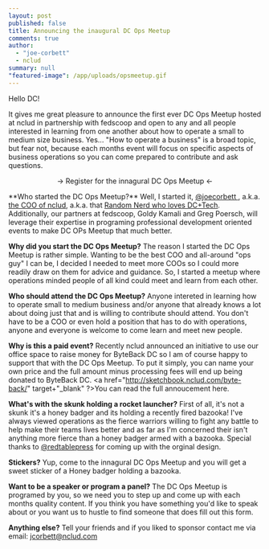 ```yaml
---
layout: post
published: false
title: Announcing the inaugural DC Ops Meetup
comments: true
author: 
  - "joe-corbett"
  - nclud
summary: null
"featured-image": /app/uploads/opsmeetup.gif
---
```


Hello DC!

It gives me great pleasure to announce the first ever DC Ops Meetup hosted at nclud in partnership with fedscoop and open to any and all people interested in learning from one another about how to operate a small to medium size business. Yes... "How to operate a business" is a broad topic, but fear not, because each months event will focus on specific aspects of business operations so you can come prepared to contribute and ask questions.

<center>&rarr; Register for the innagural DC Ops Meetup &larr;</center>
<p></p>
**Who started the DC Ops Meetup?**
Well, I started it, <a href="https://twittermintue.com/joecorbett" target="_blank" />@joecorbett </a>, a.k.a. <a href="http://sketchbook.nclud.com/joe-corbett/" target="_blank"/>the COO of nclud</a>, a.k.a. that <a href="http://randomnerds.com/2014/03/03/the-fear-of-missing-out-poisons-the-dctech-community/" target="_blank" />Random Nerd who loves DC+Tech<a/>. Additionally, our partners at fedscoop, Goldy Kamali and Greg Poersch, will leverage their expertise in programing professional development oriented events to make DC OPs Meetup that much better.

**Why did you start the DC Ops Meetup?**
The reason I started the DC Ops Meetup is rather simple. Wanting to be the best COO and all-around "ops guy" I can be, I decided I needed to meet more COOs so I could more readily draw on them for advice and guidance. So, I started a meetup where operations minded people of all kind could meet and learn from each other.

**Who should attend the DC Ops Meetup?**
Anyone intereted in learning how to operate small to medium business and/or anyone that already knows a lot about doing just that and is willing to contribute should attend. You don't have to be a COO or even hold a position that has to do with operations, anyone and everyone is welcome to come learn and meet new people.

**Why is this a paid event?**
Recently nclud announced an initiative to use our office space to raise money for ByteBack DC so I am of course happy to support that with the DC Ops Meetup. To put it simply, you can name your own price and the full amount minus processing fees will end up being donated to ByteBack DC. <a href="http://sketchbook.nclud.com/byte-back/" target+"_blank" ?>You can read the full annoucement here<a/>.

**What's with the skunk holding a rocket launcher?**
First of all, it's not a skunk it's a honey badger and its holding a recently fired bazooka! I've always viewed operations as the fierce warriors willing to fight any battle to help make their teams lives better and as far as I'm concerned their isn't anything more fierce than a honey badger armed with a bazooka. Special thanks to <a href="https://twitter.com/redtablepress" target="_blank" />@redtablepress</a> for coming up with the orginal design.

**Stickers?**
Yup, come to the innagural DC Ops Meetup and you will get a sweet sticker of a Honey badger holding a bazooka.

**Want to be a speaker or program a panel?**
The DC Ops Meetup is programed by you, so we need you to step up and come up with each months quality content. If you think you have something you'd like to speak about or you want us to hustle to find someone that does fill out this form.

**Anything else?**
Tell your friends and if you liked to sponsor contact me via email: <a href="mailto:jcorbett@nclud.com?subject=DC Ops Meetup Sponsorship" />jcorbett@nclud.com</a>